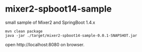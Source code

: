 # mixer2-spboot14-sample
small sample of Mixer2 and SpringBoot 1.4.x

```
mvn clean package
java -jar ./target/mixer2-spboot14-sample-0.0.1-SNAPSHOT.jar
```

open http://localhost:8080 on browser.

